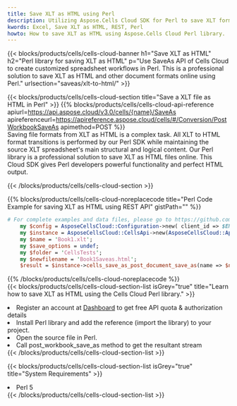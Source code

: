 ```yaml
---
title: Save XLT as HTML using Perl 
description: Utilizing Aspose.Cells Cloud SDK for Perl to save XLT format file as HTML format file. 
kwords: Excel, Save XLT as HTML, REST, Perl
howto: How to save XLT as HTML using Aspose.Cells Cloud Perl library.
---
```



{{< blocks/products/cells/cells-cloud-banner h1="Save XLT as HTML" h2="Perl library for saving XLT as HTML" p="Use SaveAs API of Cells Cloud to create customized spreadsheet workflows in Perl. This is a professional solution to save XLT as HTML and other document formats online using Perl." urlsection="saveas/xlt-to-html/" >}}

{{< blocks/products/cells/cells-cloud-section  title="Save a XLT file as HTML in Perl" >}}
{{% blocks/products/cells/cells-cloud-api-reference  apiurl=https://api.aspose.cloud/v3.0/cells/{name}/SaveAs  apireferenceurl=https://apireference.aspose.cloud/cells/#/Conversion/PostWorkbookSaveAs  apimethod=POST %}}
<br/>
Saving file formats from XLT as HTML is a complex task. All XLT to HTML format transitions is performed by our Perl SDK while maintaining the source XLT spreadsheet's main structural and logical content. Our Perl library is a professional solution to save XLT as HTML files online. This Cloud SDK gives Perl developers powerful functionality and perfect HTML output.

{{< /blocks/products/cells/cells-cloud-section >}}

{{% blocks/products/cells/cells-cloud-noreplacecode title="Perl Code Example for saving XLT as HTML using REST API" gistPath="" %}}
  
```perl
# For complete examples and data files, please go to https://github.com/aspose-cells-cloud/aspose-cells-cloud-perl/
    my $config = AsposeCellsCloud::Configuration->new( client_id => $ENV{'ProductClientId'}, client_secret => $ENV{'ProductClientSecret'});
    my $instance = AsposeCellsCloud::CellsApi->new(AsposeCellsCloud::ApiClient->new( $config));
    my $name = 'Book1.xlt';
    my $save_options = undef;
    my $folder = 'CellsTests';
    my $newfilename = 'Book1Saveas.html';
    $result = $instance->cells_save_as_post_document_save_as(name => $name,save_options => $save_options, newfilename => $newfilename, folder => $folder);
```
  
{{% /blocks/products/cells/cells-cloud-noreplacecode  %}}
<br/>
{{< blocks/products/cells/cells-cloud-section-list isGrey="true"  title="Learn how to save XLT as HTML using the Cells Cloud Perl library." >}}
<li>Register an account at <a href="https://dashboard.aspose.cloud/">Dashboard</a> to get free API quota & authorization details</li>
<li>Install Perl library and add the reference (import the library) to your project.</li>
<li>Open the source file in Perl.</li>
<li>Call post_workbook_save_as method to get the resultant stream</li>
{{< /blocks/products/cells/cells-cloud-section-list >}}

{{< blocks/products/cells/cells-cloud-section-list isGrey="true"  title="System Requirements" >}}
<li>Perl 5</li>
{{< /blocks/products/cells/cells-cloud-section-list >}}
